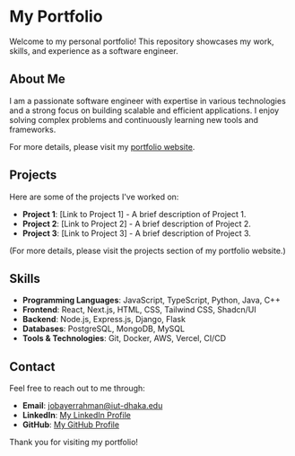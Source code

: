 # My Portfolio

Welcome to my personal portfolio! This repository showcases my work, skills, and experience as a software engineer.

## About Me

I am a passionate software engineer with expertise in various technologies and a strong focus on building scalable and efficient applications. I enjoy solving complex problems and continuously learning new tools and frameworks.

For more details, please visit my [portfolio website](https://jobayerrahman.com).

## Projects

Here are some of the projects I've worked on:

- **Project 1**: [Link to Project 1] - A brief description of Project 1.
- **Project 2**: [Link to Project 2] - A brief description of Project 2.
- **Project 3**: [Link to Project 3] - A brief description of Project 3.

(For more details, please visit the projects section of my portfolio website.)

## Skills

- **Programming Languages**: JavaScript, TypeScript, Python, Java, C++
- **Frontend**: React, Next.js, HTML, CSS, Tailwind CSS, Shadcn/UI
- **Backend**: Node.js, Express.js, Django, Flask
- **Databases**: PostgreSQL, MongoDB, MySQL
- **Tools & Technologies**: Git, Docker, AWS, Vercel, CI/CD

## Contact

Feel free to reach out to me through:

- **Email**: jobayerrahman@iut-dhaka.edu
- **LinkedIn**: [My LinkedIn Profile](https://linkedin.com/in/rafy1001)
- **GitHub**: [My GitHub Profile](https://github.com/raeef1001)

Thank you for visiting my portfolio!
